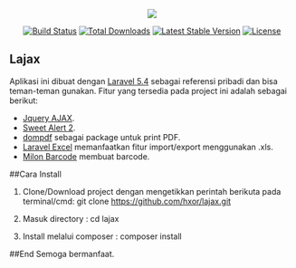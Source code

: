 <p align="center"><img src="https://laravel.com/assets/img/components/logo-laravel.svg"></p>

<p align="center">
<a href="https://travis-ci.org/laravel/framework"><img src="https://travis-ci.org/laravel/framework.svg" alt="Build Status"></a>
<a href="https://packagist.org/packages/laravel/framework"><img src="https://poser.pugx.org/laravel/framework/d/total.svg" alt="Total Downloads"></a>
<a href="https://packagist.org/packages/laravel/framework"><img src="https://poser.pugx.org/laravel/framework/v/stable.svg" alt="Latest Stable Version"></a>
<a href="https://packagist.org/packages/laravel/framework"><img src="https://poser.pugx.org/laravel/framework/license.svg" alt="License"></a>
</p>

## Lajax

Aplikasi ini dibuat dengan [Laravel 5.4](laravel.com) sebagai referensi pribadi dan bisa teman-teman gunakan. Fitur yang tersedia pada project ini adalah sebagai berikut:

- [Jquery AJAX](jquery.com).
- [Sweet Alert 2](https://github.com/limonte/sweetalert2).
- [dompdf](https://github.com/dompdf/dompdf) sebagai package untuk print PDF.
- [Laravel Excel](https://github.com/Maatwebsite/Laravel-Excel) memanfaatkan fitur import/export menggunakan .xls.
- [Milon Barcode](https://github.com/milon/barcode) membuat barcode.

##Cara Install
1. Clone/Download project dengan mengetikkan perintah berikuta pada terminal/cmd: 
git clone https://github.com/hxor/lajax.git

2. Masuk directory : cd lajax

3. Install melalui composer : composer install

##End
Semoga bermanfaat.
